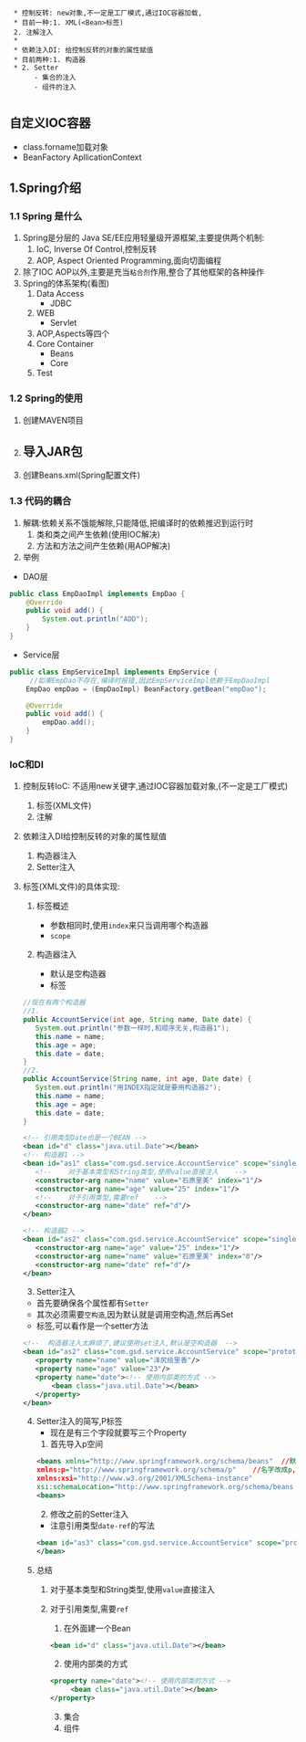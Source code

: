      * 控制反转: new对象,不一定是工厂模式,通过IOC容器加载,
     * 目前一种:1. XML(<Bean>标签)
     2. 注解注入
     *
     * 依赖注入DI: 给控制反转的对象的属性赋值
     * 目前两种:1. 构造器
     * 2. Setter
          - 集合的注入
          - 组件的注入

# 
## 自定义IOC容器
- class.forname加载对象
- BeanFactory ApllicationContext
## 1.Spring介绍
### 1.1 Spring 是什么
1. Spring是分层的 Java SE/EE应用轻量级开源框架,主要提供两个机制:
     1. IoC, Inverse Of Control,控制反转
     2. AOP, Aspect Oriented Programming,面向切面编程
2. 除了IOC AOP以外,主要是充当`粘合剂`作用,整合了其他框架的各种操作
3. Spring的体系架构(看图)
     1. Data Access
          - JDBC
     2. WEB
          - Servlet
     3. AOP,Aspects等四个
     4. Core Container
          - Beans
          - Core
     5. Test
### 1.2 Spring的使用
1. 创建MAVEN项目
2. 导入JAR包
     - 
3. 创建Beans.xml(Spring配置文件)
### 1.3 代码的耦合
1. 解耦:依赖关系不饿能解除,只能降低,把编译时的依赖推迟到运行时
     1. 类和类之间产生依赖(使用IOC解决)
     2. 方法和方法之间产生依赖(用AOP解决)
2. 举例
- DAO层
```java
public class EmpDaoImpl implements EmpDao {
    @Override
    public void add() {
        System.out.println("ADD");
    }
}
```
- Service层
```java
public class EmpServiceImpl implements EmpService {
     //如果EmpDao不存在,编译时报错,因此EmpServiceImpl依赖于EmpDaoImpl
    EmpDao empDao = (EmpDaoImpl) BeanFactory.getBean("empDao");

    @Override
    public void add() {
        empDao.add();
    }
}
```
### IoC和DI
1. 控制反转IoC: 不适用new关键字,通过IOC容器加载对象,(不一定是工厂模式)
     1. <Bean>标签(XML文件)
     2. 注解
2. 依赖注入DI给控制反转的对象的属性赋值
     1. 构造器注入
     2. Setter注入
3. <Bean>标签(XML文件)的具体实现:
     1. <bean>标签概述
          - 参数相同时,使用`index`来只当调用哪个构造器
          - `scope`

     2. 构造器注入
          - 默认是空构造器
          - <constructor-arg>标签
     ```java
     //现在有两个构造器
     //1.
     public AccountService(int age, String name, Date date) {
        System.out.println("参数一样时,和顺序无关,构造器1");
        this.name = name;
        this.age = age;
        this.date = date;
    }
     //2.
     public AccountService(String name, int age, Date date) {
        System.out.println("用INDEX指定就是要用构造器2");
        this.name = name;
        this.age = age;
        this.date = date;
    }
     ```
     ```xml
     <!-- 引用类型Date也是一个BEAN -->
     <bean id="d" class="java.util.Date"></bean>
     <!-- 构造器1 -->
     <bean id="as1" class="com.gsd.service.AccountService" scope="singleton">
        <!--    对于基本类型和String类型,使用value直接注入    -->
        <constructor-arg name="name" value="石原里美" index="1"/>
        <constructor-arg name="age" value="25" index="1"/>
        <!--    对于引用类型,需要ref    -->
        <constructor-arg name="date" ref="d"/>
    </bean>

     <!-- 构造器2 -->
     <bean id="as2" class="com.gsd.service.AccountService" scope="singleton">
        <constructor-arg name="age" value="25" index="1"/>
        <constructor-arg name="name" value="石原里美" index="0"/>
        <constructor-arg name="date" ref="d"/>
    </bean>
     ```

     3. Setter注入
     - 首先要确保各个属性都有`Setter`
     - 其次必须需要`空构造`,因为默认就是调用空构造,然后再Set
     - <property>标签,可以看作是一个setter方法
     ```xml
     <!--  构造器注入太麻烦了,建议使用set注入,默认是空构造器  -->
    <bean id="as2" class="com.gsd.service.AccountService" scope="prototype">
        <property name="name" value="泽尻绘里香"/>
        <property name="age" value="23"/>
        <property name="date"><!-- 使用内部类的方式 -->
            <bean class="java.util.Date"></bean>
        </property>
    </bean>
     ```
     4. Setter注入的简写,P标签
          - 现在是有三个字段就要写三个Property
          1. 首先导入p空间
          ```xml
          <beans xmlns="http://www.springframework.org/schema/beans"  //默认空间
          xmlns:p="http://www.springframework.org/schema/p"    //名字改成p,前面再加个冒号P即可
          xmlns:xsi="http://www.w3.org/2001/XMLSchema-instance"
          xsi:schemaLocation="http://www.springframework.org/schema/beans http://www.springframework.org/schema/beans/spring-beans.xsd">
          <beans>
          ```
          2. 修改之前的Setter注入
          - 注意引用类型`date-ref`的写法
          ```xml
          <bean id="as3" class="com.gsd.service.AccountService" scope="prototype" p:name="星野源" p:age="25" p:date-ref="d">
          </bean>
          ```
     5. 总结
          1. 对于基本类型和String类型,使用`value`直接注入
          2. 对于引用类型,需要`ref`
               1. 在外面建一个Bean
               ```xml
               <bean id="d" class="java.util.Date"></bean>
               ```
               2. 使用内部类的方式
               ```xml
               <property name="date"><!-- 使用内部类的方式 -->
                    <bean class="java.util.Date"></bean>
               </property>
               ```

               3. 集合
               3. 组件
     